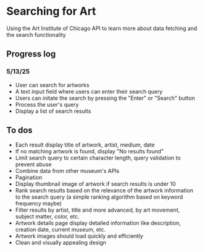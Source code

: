 # Searching for Art

Using the Art Institute of Chicago API to learn more about data fetching and the search functionality

## Progress log

### 5/13/25

- User can search for artworks
- A text input field where users can enter their search query
- Users can initate the search by pressing the "Enter" or "Search" button
- Process the user's query
- Display a list of search results

## To dos

- Each result display title of artwork, artist, medium, date
- If no matching artwork is found, display "No results found"
- Limit search query to certain character length, query validation to prevent abuse
- Combine data from other museum's APIs
- Pagination
- Display thumbnail image of artwork if search results is under 10
- Rank search results based on the relevance of the artwork information to the search query (a simple ranking algorithm based on keyword frequency maybe)
- Filter results by artist, title and more advanced, by art movement, subject matter, color, etc.
- Artwork details page display detailed information like description, creation date, current museum, etc.
- Artwork images should load quickly and efficiently
- Clean and visually appealing design

